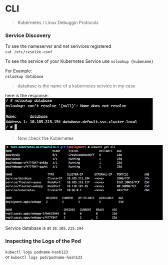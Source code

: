 # CLI
> Kubernetes / Linux Debuggin Protocols



### Service Discovery

To see the nameserver and net serivices registered  
`cat /etc/resolve.conf`

To see the service of your Kubernetes Service use `nslookup {kubename}`

For Example:  
`nslookup database`  
> database is the name of a kubernetes service in my case

here is the response:
![image](docs/service-discovery.png)
> Now check the Kubernetes   

![image](docs/service-discovery-kubectl-getall.png)

Service database is at `10.105.215.194`

### Inspecting the Logs of the Pod

`kubectl logs podname-hash123`  
or
`kubectl logs pod/podname-hash123`  
